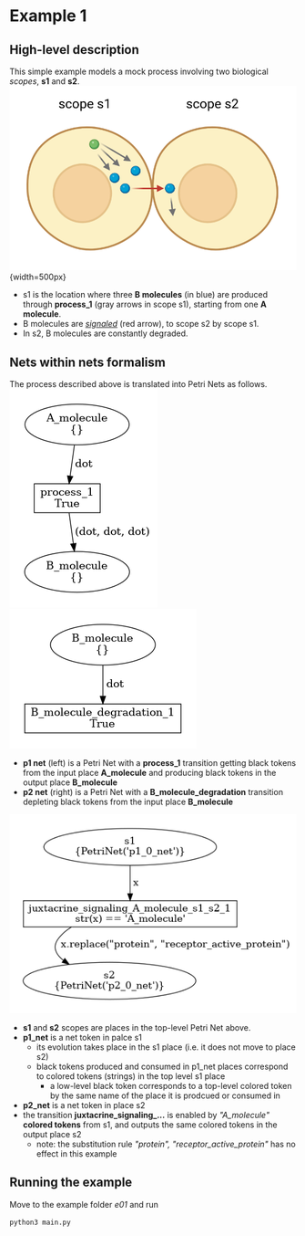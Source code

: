 # Example 1
## High-level description
This simple example models a mock process involving two biological *scopes*, **s1** and **s2**.  
![Scope s1 produces 3 B molecules from 1 A molecule and signals B to scope s2; scope s2 degrades B molecules.](e1_drawing.png "Example 1 process illustration"){width=500px}   
* s1 is the location where three **B molecules** (in blue) are produced through **process_1** (gray arrows in scope s1), 
  starting from one **A molecule**.
* B molecules are [*signaled*](https://en.wikipedia.org/wiki/Juxtacrine_signalling) (red arrow), to scope s2 by scope s1.
* In s2, B molecules are constantly degraded.

## Nets within nets formalism
The process described above is translated into Petri Nets as follows.  
![process_1](topology/E01_p1_0_net.png) ![process_2](topology/E01_p2_0_net.png) 
* **p1 net** (left) is a Petri Net with a **process_1** transition getting black tokens from the input place **A_molecule**
and producing black tokens in the output place **B_molecule**
* **p2 net** (right) is a Petri Net with a **B_molecule_degradation** transition depleting black tokens from the input 
place **B_molecule**

![](topology/E01_e01_net.png)  
* **s1** and **s2** scopes are places in the top-level Petri Net above.
* **p1_net** is a net token in palce s1
  * its evolution takes place in the s1 place (i.e. it does not move to place s2)
  * black tokens produced and consumed in p1_net places correspond to colored tokens (strings) in the top level s1 place
    * a low-level black token corresponds to a top-level colored token by the same name of the place it is prodcued or 
    consumed in
* **p2_net** is a net token in place s2
* the transition **juxtacrine_signaling_...** is enabled by *"A_molecule"* **colored tokens** from s1, and outputs the 
same colored tokens in the output place s2
  * note: the substitution rule *"protein", "receptor_active_protein"* has no effect in this example

## Running the example
Move to the example folder *e01* and run
```python
python3 main.py
```
